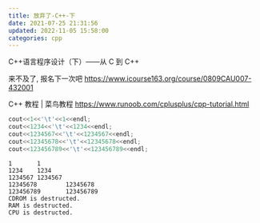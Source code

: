 ```yaml
---
title: 放弃了-C++-下
date: 2021-07-25 21:31:56
updated: 2022-11-05 15:58:00
categories: cpp
---
```


C++语言程序设计（下）——从 C 到 C++

来不及了, 报名下一次吧
<https://www.icourse163.org/course/0809CAU007-432001>

C++ 教程 | 菜鸟教程
<https://www.runoob.com/cplusplus/cpp-tutorial.html>

```cpp
cout<<1<<'\t'<<1<<endl;
cout<<1234<<'\t'<<1234<<endl;
cout<<1234567<<'\t'<<1234567<<endl;
cout<<12345678<<'\t'<<12345678<<endl;
cout<<123456789<<'\t'<<123456789<<endl;
```

<!-- more -->

```text
1       1
1234    1234
1234567 1234567
12345678        12345678
123456789       123456789
CDROM is destructed.
RAM is destructed.
CPU is destructed.
```
